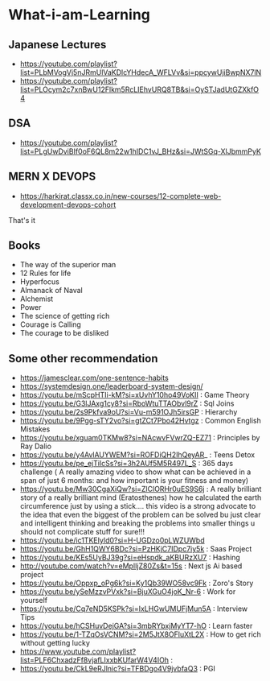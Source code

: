 
# What-i-am-Learning

## Japanese Lectures
- https://youtube.com/playlist?list=PLbMVogVj5nJRmUlVaKDlcYHdecA_WFLVv&si=ppcywUjiBwpNX7lN
- https://youtube.com/playlist?list=PLOcym2c7xnBwU12Flkm5RcLIEhvURQ8TB&si=OySTJadUtGZXkfO4

## DSA 
- https://youtube.com/playlist?list=PLgUwDviBIf0oF6QL8m22w1hIDC1vJ_BHz&si=JWtSGq-XlJbmmPyK

## MERN X DEVOPS
- https://harkirat.classx.co.in/new-courses/12-complete-web-development-devops-cohort

That's it

## Books
- The way of the superior man
- 12 Rules for life
- Hyperfocus
- Almanack of Naval
- Alchemist
- Power
- The science of getting rich
- Courage is Calling
- The courage to be disliked

## Some other recommendation 
- https://jamesclear.com/one-sentence-habits
- https://systemdesign.one/leaderboard-system-design/
- https://youtu.be/mScpHTIi-kM?si=xUvhY10ho49VoKII : Game Theory
- https://youtu.be/G3lJAxg1cy8?si=RboWtuTTAObvl9rZ : Sql Joins
- https://youtu.be/2s9Pkfva9oU?si=Vu-m591OJh5irsGP :  Hierarchy
- https://youtu.be/9Pgg-sTY2vo?si=gtZCt7Pbo42Hvtgz : Common English Mistakes
- https://youtu.be/xguam0TKMw8?si=NAcwvFVwrZQ-EZ71 : Principles by Ray Dalio
- https://youtu.be/y4AvlAUYWEM?si=ROFDiQH2IhQeyAR_ : Teens Detox
- https://youtu.be/pe_ejTiIcSs?si=3h2AUf5M5R497L_S : 365 days challenge ( A really amazing video to show what can be achieved in a span of just 6 months: and how important is your fitness and money)
- https://youtu.be/Mw30CgaXiQw?si=ZlClORHr0uES9S6j : A really brilliant story of a really brilliant mind (Eratosthenes) how he calculated the earth circumference just by using a stick.... this video is a strong advocate to the idea that even the biggest of the problem can be solved bu just clear and intelligent thinking and breaking the problems into smaller things u should not complicate stuff for sure!!!
- https://youtu.be/ic1TKEIyld0?si=H-UGDzo0pLWZUWbd
- https://youtu.be/GhH1QWY6BDc?si=PzHKjC7IDpc7iy5k : Saas Project
- https://youtu.be/KEs5UyBJ39g?si=eHspdk_aKBURzXU7 : Hashing
- http://youtube.com/watch?v=eMplIjZ80Zs&t=15s : Next js Ai based project
- https://youtu.be/Oppxp_oPg6k?si=Ky1Qb39WO58vc9Fk : Zoro's Story
- https://youtu.be/ySeMzzvPVxk?si=BjuXGuO4joK_Nr-6 : Work for yourself
- https://youtu.be/Cq7eND5KSPk?si=IxLHGwUMUFjMun5A : Interview Tips
- https://youtu.be/hCSHuvDejGA?si=3mbRYbxjMyYT7-hO : Learn faster
- https://youtu.be/1-TZqOsVCNM?si=2M5JtX8OFluXtL2X : How to get rich without getting lucky
- https://www.youtube.com/playlist?list=PLF6ChxadzFf8vjafLIxxbKUfarW4V4IOh : 
- https://youtu.be/CkL9eRJlnic?si=TFBDgo4V9jvbfaQ3 : PGI

